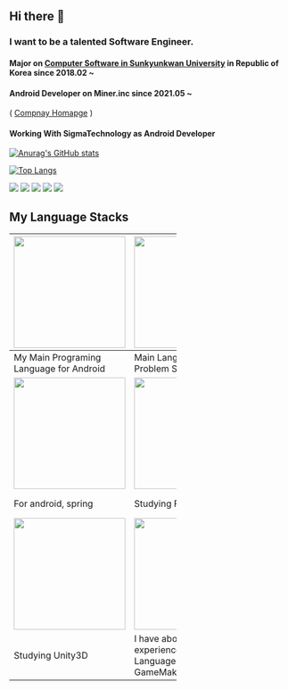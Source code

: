 ## Hi there 👋


### I want to be a talented Software Engineer.

#### Major on [Computer Software in Sunkyunkwan University](http://cs.skku.edu) in Republic of Korea since 2018.02 ~
#### Android Developer on Miner.inc since 2021.05 ~
(  [Compnay Homapge](http://minerinc.io) ) 

#### Working With SigmaTechnology as Android Developer
<!--
**DivisonOfficer/DivisonOfficer** is a ✨ _special_ ✨ repository because its `README.md` (this file) appears on your GitHub profile.

Here are some ideas to get you started:

- 🔭 I’m currently working on ...
- 🌱 I’m currently learning ...
- 👯 I’m looking to collaborate on ...
- 🤔 I’m looking for help with ...
- 💬 Ask me about ...
- 📫 How to reach me: ...
- 😄 Pronouns: ...
- ⚡ Fun fact: ...
-->


[![Anurag's GitHub stats](https://github-readme-stats.vercel.app/api?username=DivisonOfficer&theme=tokyonight)](https://github.com/anuraghazra/github-readme-stats)

[![Top Langs](https://github-readme-stats.vercel.app/api/top-langs/?username=DivisonOfficer&layout=compact&langs_count=8&hide=html,python,batchfile,powershell)](https://github.com/anuraghazra/github-readme-stats)

<img src="https://img.shields.io/badge/Android Studio-green?style=flat&logo=Android Studio&logoColor=white"/> <img src="https://img.shields.io/badge/Flutter-02569B?style=flat&logo=Flutter&logoColor=white"/> <img src="https://img.shields.io/badge/Node.js-339933?style=flat&logo=Node.js&logoColor=white"/> <img src="https://img.shields.io/badge/Django-092E20?style=flat&logo=Django&logoColor=white"/> <img src="https://img.shields.io/badge/Spring-6DB33F?style=flat&logo=Spring&logoColor=white"/>


## My Language Stacks















<table class="tg" style="width:300px">
<thead>
  <tr>
    <th class="tg-73oq"><img src="https://user-images.githubusercontent.com/41609506/142574915-023390d3-7a61-48bc-af03-d21331f94d0b.png" width = "200"> </th>
    <th class="tg-73oq"><img src="https://user-images.githubusercontent.com/41609506/142574946-27fb7fb3-25f7-44bc-b7ab-4f1e7d7a383c.png" width = "200"></th>
    <th class="tg-73oq"><img src="https://user-images.githubusercontent.com/41609506/142574985-3f3f1a70-c69f-4dc7-ba43-218dee603b4e.png" width = "200"></th>
  </tr>
</thead>
<tbody>
  <tr>
    <td class="tg-73oq">My Main Programing Language for Android</td>
    <td class="tg-73oq">Main Language For Problem Solving</td>
    <td class="tg-73oq">For system programing</td>
  </tr>
  <tr>
    <td class="tg-73oq"><img src="https://user-images.githubusercontent.com/41609506/142574478-495b0375-873a-4b2f-9849-6c20b335af72.png" width = "200"></td>
    <td class="tg-73oq"><img src="https://user-images.githubusercontent.com/41609506/142574528-fdeec824-5f72-452d-b22e-cab10950d210.png" width = "200"></td>
    <td class="tg-73oq"><img src="https://user-images.githubusercontent.com/41609506/142574569-dbc2c6ad-5a2f-4570-9aca-a3011dd595f6.png" width = "200"></td>
  </tr>
  <tr>
    <td class="tg-73oq">For android, spring</td>
    <td class="tg-73oq">Studying Flutter</td>
    <td class="tg-73oq">Studying Flask, Tensorflow, Pytorch...</td>
  </tr>
  <tr>
    <td class="tg-73oq"><img src="https://user-images.githubusercontent.com/41609506/142575015-f3125d8d-090e-4065-8a1d-969b839f53dc.png" width = "200"></td>
    <td class="tg-73oq"><img src="https://user-images.githubusercontent.com/41609506/142574778-b0113c05-cc13-4b90-97cb-816d3923cc15.png" width = "200"></td>
    <td class="tg-73oq"></td>
  </tr>
  <tr>
    <td class="tg-73oq">Studying Unity3D</td>
    <td class="tg-73oq">I have about 10 years experience in 
      GameMaker Language since GameMaker 6.0</td>
    <td class="tg-73oq"></td>
  </tr>
</tbody>
</table>
